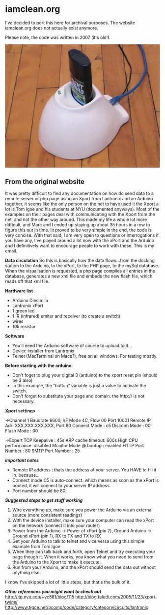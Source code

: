 # iamclean.org

I've decided to port this here for archival purposes. The website iamclean.org does not actually exist anymore.

Please note, the code was written in 2007 (it's old!).

![Alt text](/finished.jpg "Optional title")

## From the original website

It was pretty difficult to find any documentation on how do send data to a remote server or php page using an Xport from Lantronix and an Arduino together, it seems like the only person on the net to have used it the Xport a lot is Tom Igoe and his students at NYU (documented anyways). Most of the examples on their pages deal with communicating with the Xport from the net, and not the other way around. This made my life a whole lot more difficult, and Marc and I ended up staying up about 35 hours in a row to figure this out in time. Iit proved to be very simple in the end, the code is very concise. With that said, I am very open to questions or interrogations if you have any, I've played around a lot now with the xPort and the Arduino and I definitively want to encourage people to work with these. This is my email.

**Data circulation**
So this is basically how the data flows...from the docking station to the Arduino, to the xPort, to the PHP page, to the mySql database. When the visualisation is requested, a php page compiles all entries in the database, generates a new xml file and embeds the new flash file, which reads off that xml file.

**Hardware list**
  * Arduino Diecimila
  * Lantronix xPort
  * 1 green led
  * 1 IR (infrared) emiter and receiver (to create a switch)
  * wires
  * 10k resistor
 
**Software**
  * You'll need the Arduino software of course to upload to it...
  * Device installer from Lantronix
  * Telnet (MacTerminal on Macs?), free on all windows. For testing mostly.

**Before starting with the arduino**
  * Don't foget to plug your digital 3 (arduino) to the xport reset pin (should be 3 also)
  * In this example, the "button" variable is just a value to activate the switch.
  * Don't forget to substitute your page and domain. the http:// is not necessary.

**Xport settings**
 
->Channel 1
Baudrate 9600, I/F Mode 4C, Flow 00
Port 10001
Remote IP Adr: XXX.XXX.XXX.XXX, Port 80 
Connect Mode : c5
Disconn Mode : 00
Flush Mode : 00

->Expert
TCP Keepalive : 45s
ARP cache timeout: 600s
High CPU performance: disabled
Monitor Mode @ bootup : enabled
HTTP Port Number : 80
SMTP Port Number : 25
 
***important notes***
  * Remote IP address : thats the address of your server. You HAVE to fill it in. because...
  * Connect mode C5 is auto-connect. which means as soon as the xPort is booted, it will connect to your server IP address.
  * Port number should be 80.


***Suggested steps to get stuff working***
1) Wire everything up, make sure you power the Arduino via an external source (more consistent readings)
2) With the device installer, make sure your computer can read the xPort on the network (connect it into your router)
3) Power from the Arduino -> Power of xPort (pin 2), Ground Arduino -> Ground xPort (pin 1), RX to TX and TX to RX
4) Get your Arduino to talk to telnet and vice versa using this simple example from Tom Igoe
5) When they can talk back and forth, open Telnet and try executing your page though it. When it works, you know what you need to send from the Arduino to the Xport to make it execute.
6) Run from your Arduino, and the xPort should send the data out without anything else.
 
I know I've skipped a lot of little steps, but that's the bulk of it.
 
***Other references you might want to check out***
http://itp.nyu.edu/~yc581/blog/115
http://blog.faludi.com/2005/11/23/xport-twins/
http://www.tigoe.net/pcomp/code/category/category/circuits/lantronix